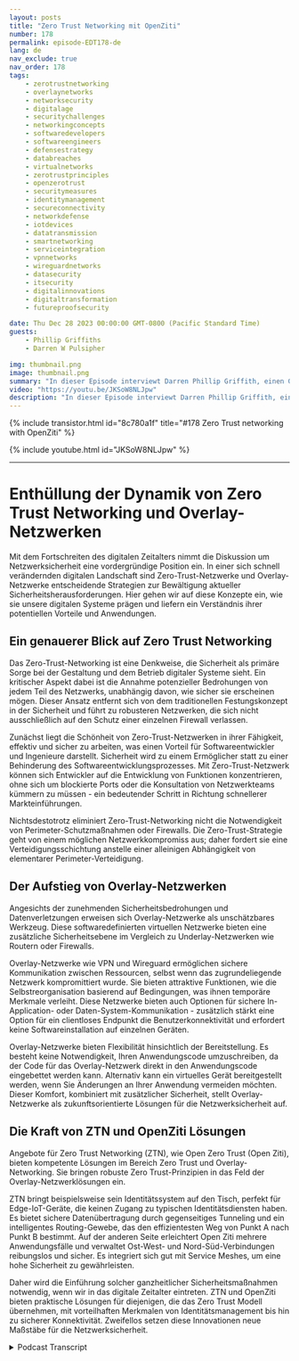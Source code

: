 ```yaml
---
layout: posts
title: "Zero Trust Networking mit OpenZiti"
number: 178
permalink: episode-EDT178-de
lang: de
nav_exclude: true
nav_order: 178
tags:
    - zerotrustnetworking
    - overlaynetworks
    - networksecurity
    - digitalage
    - securitychallenges
    - networkingconcepts
    - softwaredevelopers
    - softwareengineers
    - defensestrategy
    - databreaches
    - virtualnetworks
    - zerotrustprinciples
    - openzerotrust
    - securitymeasures
    - identitymanagement
    - secureconnectivity
    - networkdefense
    - iotdevices
    - datatransmission
    - smartnetworking
    - serviceintegration
    - vpnnetworks
    - wireguardnetworks
    - datasecurity
    - itsecurity
    - digitalinnovations
    - digitaltransformation
    - futureproofsecurity

date: Thu Dec 28 2023 00:00:00 GMT-0800 (Pacific Standard Time)
guests:
    - Phillip Griffiths
    - Darren W Pulsipher

img: thumbnail.png
image: thumbnail.png
summary: "In dieser Episode interviewt Darren Phillip Griffith, einen Gemeinschaftsführer des Open-Source-Projekts OpenZiti. Sie diskutieren über die Bedeutung des Zero Trust Netzwerks in modernen IT-Netzwerken."
video: "https://youtu.be/JKSoW8NLJpw"
description: "In dieser Episode interviewt Darren Phillip Griffith, einen Gemeinschaftsführer des Open-Source-Projekts OpenZiti. Sie diskutieren über die Bedeutung des Zero Trust Netzwerks in modernen IT-Netzwerken."
---
```


<div>
{% include transistor.html id="8c780a1f" title="#178 Zero Trust networking with OpenZiti" %}

{% include youtube.html id="JKSoW8NLJpw" %}
</div>

---

# Enthüllung der Dynamik von Zero Trust Networking und Overlay-Netzwerken

Mit dem Fortschreiten des digitalen Zeitalters nimmt die Diskussion um Netzwerksicherheit eine vordergründige Position ein. In einer sich schnell verändernden digitalen Landschaft sind Zero-Trust-Netzwerke und Overlay-Netzwerke entscheidende Strategien zur Bewältigung aktueller Sicherheitsherausforderungen. Hier gehen wir auf diese Konzepte ein, wie sie unsere digitalen Systeme prägen und liefern ein Verständnis ihrer potentiellen Vorteile und Anwendungen.

## Ein genauerer Blick auf Zero Trust Networking

Das Zero-Trust-Networking ist eine Denkweise, die Sicherheit als primäre Sorge bei der Gestaltung und dem Betrieb digitaler Systeme sieht. Ein kritischer Aspekt dabei ist die Annahme potenzieller Bedrohungen von jedem Teil des Netzwerks, unabhängig davon, wie sicher sie erscheinen mögen. Dieser Ansatz entfernt sich von dem traditionellen Festungskonzept in der Sicherheit und führt zu robusteren Netzwerken, die sich nicht ausschließlich auf den Schutz einer einzelnen Firewall verlassen.

Zunächst liegt die Schönheit von Zero-Trust-Netzwerken in ihrer Fähigkeit, effektiv und sicher zu arbeiten, was einen Vorteil für Softwareentwickler und Ingenieure darstellt. Sicherheit wird zu einem Ermöglicher statt zu einer Behinderung des Softwareentwicklungsprozesses. Mit Zero-Trust-Netzwerk können sich Entwickler auf die Entwicklung von Funktionen konzentrieren, ohne sich um blockierte Ports oder die Konsultation von Netzwerkteams kümmern zu müssen - ein bedeutender Schritt in Richtung schnellerer Markteinführungen.

Nichtsdestotrotz eliminiert Zero-Trust-Networking nicht die Notwendigkeit von Perimeter-Schutzmaßnahmen oder Firewalls. Die Zero-Trust-Strategie geht von einem möglichen Netzwerkkompromiss aus; daher fordert sie eine Verteidigungsschichtung anstelle einer alleinigen Abhängigkeit von elementarer Perimeter-Verteidigung.

## Der Aufstieg von Overlay-Netzwerken

Angesichts der zunehmenden Sicherheitsbedrohungen und Datenverletzungen erweisen sich Overlay-Netzwerke als unschätzbares Werkzeug. Diese softwaredefinierten virtuellen Netzwerke bieten eine zusätzliche Sicherheitsebene im Vergleich zu Underlay-Netzwerken wie Routern oder Firewalls.

Overlay-Netzwerke wie VPN und Wireguard ermöglichen sichere Kommunikation zwischen Ressourcen, selbst wenn das zugrundeliegende Netzwerk kompromittiert wurde. Sie bieten attraktive Funktionen, wie die Selbstreorganisation basierend auf Bedingungen, was ihnen temporäre Merkmale verleiht. Diese Netzwerke bieten auch Optionen für sichere In-Application- oder Daten-System-Kommunikation - zusätzlich stärkt eine Option für ein clientloses Endpunkt die Benutzerkonnektivität und erfordert keine Softwareinstallation auf einzelnen Geräten.

Overlay-Netzwerke bieten Flexibilität hinsichtlich der Bereitstellung. Es besteht keine Notwendigkeit, Ihren Anwendungscode umzuschreiben, da der Code für das Overlay-Netzwerk direkt in den Anwendungscode eingebettet werden kann. Alternativ kann ein virtuelles Gerät bereitgestellt werden, wenn Sie Änderungen an Ihrer Anwendung vermeiden möchten. Dieser Komfort, kombiniert mit zusätzlicher Sicherheit, stellt Overlay-Netzwerke als zukunftsorientierte Lösungen für die Netzwerksicherheit auf.

## Die Kraft von ZTN und OpenZiti Lösungen

Angebote für Zero Trust Networking (ZTN), wie Open Zero Trust (Open Ziti), bieten kompetente Lösungen im Bereich Zero Trust und Overlay-Networking. Sie bringen robuste Zero Trust-Prinzipien in das Feld der Overlay-Netzwerklösungen ein.

ZTN bringt beispielsweise sein Identitätssystem auf den Tisch, perfekt für Edge-IoT-Geräte, die keinen Zugang zu typischen Identitätsdiensten haben. Es bietet sichere Datenübertragung durch gegenseitiges Tunneling und ein intelligentes Routing-Gewebe, das den effizientesten Weg von Punkt A nach Punkt B bestimmt. Auf der anderen Seite erleichtert Open Ziti mehrere Anwendungsfälle und verwaltet Ost-West- und Nord-Süd-Verbindungen reibungslos und sicher. Es integriert sich gut mit Service Meshes, um eine hohe Sicherheit zu gewährleisten.

Daher wird die Einführung solcher ganzheitlicher Sicherheitsmaßnahmen notwendig, wenn wir in das digitale Zeitalter eintreten. ZTN und OpenZiti bieten praktische Lösungen für diejenigen, die das Zero Trust Modell übernehmen, mit vorteilhaften Merkmalen von Identitätsmanagement bis hin zu sicherer Konnektivität. Zweifellos setzen diese Innovationen neue Maßstäbe für die Netzwerksicherheit.



<details>
<summary> Podcast Transcript </summary>

<p></p>

</details>
